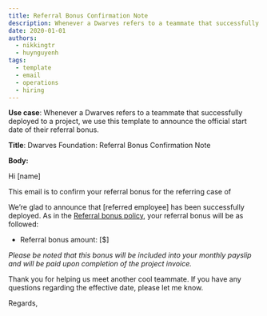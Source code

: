 ```yaml
---
title: Referral Bonus Confirmation Note
description: Whenever a Dwarves refers to a teammate that successfully deployed to a project, we use this template to announce the official start date of their referral bonus.
date: 2020-01-01
authors:
  - nikkingtr
  - huynguyenh
tags:
  - template
  - email
  - operations
  - hiring
---
```


**Use case**: Whenever a Dwarves refers to a teammate that successfully deployed to a project, we use this template to announce the official start date of their referral bonus.

**Title**: Dwarves Foundation: Referral Bonus Confirmation Note

**Body:**

Hi [name]

This email is to confirm your referral bonus for the referring case of

We’re glad to announce that [referred employee] has been successfully deployed. As in the [Referral bonus policy](https://github.com/dwarvesf/handbook/blob/master/how-we-hire.md#referral), your referral bonus will be as followed:

- Referral bonus amount: [$]

_Please be noted that this bonus will be included into your monthly payslip and will be paid upon completion of the project invoice._

Thank you for helping us meet another cool teammate. If you have any questions regarding the effective date, please let me know.

Regards,
